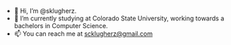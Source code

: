 - 👋 Hi, I’m @sklugherz.
- 🌱 I’m currently studying at Colorado State University, working towards a bachelors in Computer Science.
- 📫 You can reach me at scklugherz@gmail.com

<!---
sklugherz/sklugherz is a ✨ special ✨ repository because its `README.md` (this file) appears on your GitHub profile.
You can click the Preview link to take a look at your changes.
--->
